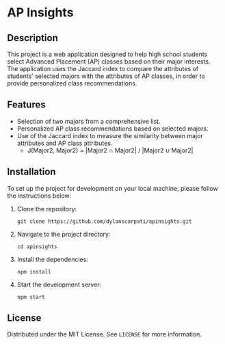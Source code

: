 # AP Insights

## Description

This project is a web application designed to help high school students select Advanced Placement (AP) classes based on their major interests. The application uses the Jaccard index to compare the attributes of students' selected majors with the attributes of AP classes, in order to provide personalized class recommendations.

## Features

- Selection of two majors from a comprehensive list.
- Personalized AP class recommendations based on selected majors.
- Use of the Jaccard index to measure the similarity between major attributes and AP class attributes.
    - J(Major2, Major2) = |Major2 ∩ Major2| / |Major2 ∪ Major2|

## Installation

To set up the project for development on your local machine, please follow the instructions below:

1. Clone the repository:
   ```
   git clone https://github.com/dylanscarpati/apinsights.git
   ```
2. Navigate to the project directory:
   ```
   cd apinsights
   ```
3. Install the dependencies:
   ```
   npm install
   ```
4. Start the development server:
   ```
   npm start
   ```
## License

Distributed under the MIT License. See `LICENSE` for more information.

